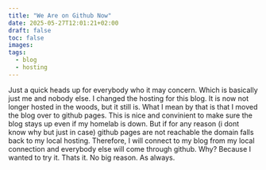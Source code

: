 ```yaml
---
title: "We Are on Github Now"
date: 2025-05-27T12:01:21+02:00
draft: false
toc: false
images:
tags:
  - blog
  - hosting
---
```

Just a quick heads up for everybody who it may concern. Which is basically just me and nobody else.
I changed the hosting for this blog.
It is now not longer hosted in the woods, but it still is.
What I mean by that is that I moved the blog over to github pages. This is nice and convinient to make sure
the blog stays up even if my homelab is down.
But if for any reason (i dont know why but just in case) github pages are not reachable the domain falls back to
my local hosting. Therefore, I will connect to my blog from my local connection and everybody else will
come through github.
Why?
Because I wanted to try it. Thats it. No big reason. As always.


